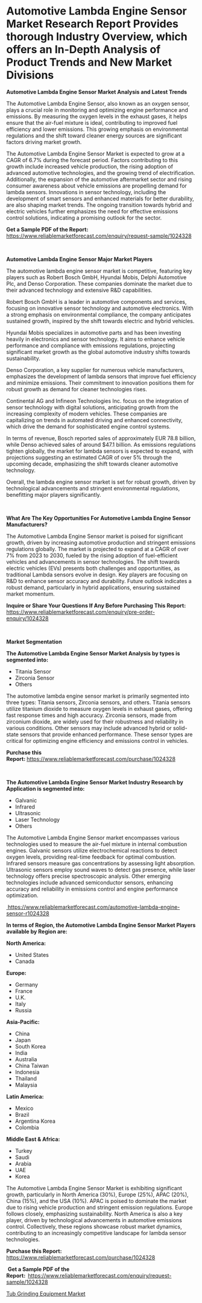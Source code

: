 <p><h1>Automotive Lambda Engine Sensor Market Research Report Provides thorough Industry Overview, which offers an In-Depth Analysis of Product Trends and New Market Divisions</h1></p><p><strong>Automotive Lambda Engine Sensor Market Analysis and Latest Trends</strong></p>
<p><p>The Automotive Lambda Engine Sensor, also known as an oxygen sensor, plays a crucial role in monitoring and optimizing engine performance and emissions. By measuring the oxygen levels in the exhaust gases, it helps ensure that the air-fuel mixture is ideal, contributing to improved fuel efficiency and lower emissions. This growing emphasis on environmental regulations and the shift toward cleaner energy sources are significant factors driving market growth.</p><p>The Automotive Lambda Engine Sensor Market is expected to grow at a CAGR of 6.7% during the forecast period. Factors contributing to this growth include increased vehicle production, the rising adoption of advanced automotive technologies, and the growing trend of electrification. Additionally, the expansion of the automotive aftermarket sector and rising consumer awareness about vehicle emissions are propelling demand for lambda sensors. Innovations in sensor technology, including the development of smart sensors and enhanced materials for better durability, are also shaping market trends. The ongoing transition towards hybrid and electric vehicles further emphasizes the need for effective emissions control solutions, indicating a promising outlook for the sector. </p></p>
<p><strong>Get a Sample PDF of the Report:&nbsp;</strong> <a href="https://www.reliablemarketforecast.com/enquiry/request-sample/1024328?utm_campaign=2721&utm_medium=2&utm_source=Github&utm_content=ia&utm_term=22032025&utm_id=automotive-lambda-engine-sensor">https://www.reliablemarketforecast.com/enquiry/request-sample/1024328</a></p>
<p>&nbsp;</p>
<p><strong>Automotive Lambda Engine Sensor Major Market Players</strong></p>
<p><p>The automotive lambda engine sensor market is competitive, featuring key players such as Robert Bosch GmbH, Hyundai Mobis, Delphi Automotive Plc, and Denso Corporation. These companies dominate the market due to their advanced technology and extensive R&D capabilities.</p><p>Robert Bosch GmbH is a leader in automotive components and services, focusing on innovative sensor technology and automotive electronics. With a strong emphasis on environmental compliance, the company anticipates sustained growth, inspired by the shift towards electric and hybrid vehicles.</p><p>Hyundai Mobis specializes in automotive parts and has been investing heavily in electronics and sensor technology. It aims to enhance vehicle performance and compliance with emissions regulations, projecting significant market growth as the global automotive industry shifts towards sustainability.</p><p>Denso Corporation, a key supplier for numerous vehicle manufacturers, emphasizes the development of lambda sensors that improve fuel efficiency and minimize emissions. Their commitment to innovation positions them for robust growth as demand for cleaner technologies rises.</p><p>Continental AG and Infineon Technologies Inc. focus on the integration of sensor technology with digital solutions, anticipating growth from the increasing complexity of modern vehicles. These companies are capitalizing on trends in automated driving and enhanced connectivity, which drive the demand for sophisticated engine control systems.</p><p>In terms of revenue, Bosch reported sales of approximately EUR 78.8 billion, while Denso achieved sales of around $47.1 billion. As emissions regulations tighten globally, the market for lambda sensors is expected to expand, with projections suggesting an estimated CAGR of over 5% through the upcoming decade, emphasizing the shift towards cleaner automotive technology. </p><p>Overall, the lambda engine sensor market is set for robust growth, driven by technological advancements and stringent environmental regulations, benefitting major players significantly.</p></p>
<p>&nbsp;</p>
<p><strong>What Are The Key Opportunities For Automotive Lambda Engine Sensor Manufacturers?</strong></p>
<p><p>The Automotive Lambda Engine Sensor market is poised for significant growth, driven by increasing automotive production and stringent emissions regulations globally. The market is projected to expand at a CAGR of over 7% from 2023 to 2030, fueled by the rising adoption of fuel-efficient vehicles and advancements in sensor technologies. The shift towards electric vehicles (EVs) presents both challenges and opportunities, as traditional Lambda sensors evolve in design. Key players are focusing on R&D to enhance sensor accuracy and durability. Future outlook indicates a robust demand, particularly in hybrid applications, ensuring sustained market momentum.</p></p>
<p><strong>Inquire or Share Your Questions If Any Before Purchasing This Report:</strong> <a href="https://www.reliablemarketforecast.com/enquiry/pre-order-enquiry/1024328?utm_campaign=2721&utm_medium=2&utm_source=Github&utm_content=ia&utm_term=22032025&utm_id=automotive-lambda-engine-sensor">https://www.reliablemarketforecast.com/enquiry/pre-order-enquiry/1024328</a></p>
<p>&nbsp;</p>
<p><strong>Market Segmentation</strong></p>
<p><strong>The Automotive Lambda Engine Sensor Market Analysis by types is segmented into:</strong></p>
<p><ul><li>Titania Sensor</li><li>Zirconia Sensor</li><li>Others</li></ul></p>
<p><p>The automotive lambda engine sensor market is primarily segmented into three types: Titania sensors, Zirconia sensors, and others. Titania sensors utilize titanium dioxide to measure oxygen levels in exhaust gases, offering fast response times and high accuracy. Zirconia sensors, made from zirconium dioxide, are widely used for their robustness and reliability in various conditions. Other sensors may include advanced hybrid or solid-state sensors that provide enhanced performance. These sensor types are critical for optimizing engine efficiency and emissions control in vehicles.</p></p>
<p><strong>Purchase this Report:&nbsp;</strong><a href="https://www.reliablemarketforecast.com/purchase/1024328?utm_campaign=2721&utm_medium=2&utm_source=Github&utm_content=ia&utm_term=22032025&utm_id=automotive-lambda-engine-sensor">https://www.reliablemarketforecast.com/purchase/1024328</a></p>
<p>&nbsp;</p>
<p><strong>The Automotive Lambda Engine Sensor Market Industry Research by Application is segmented into:</strong></p>
<p><ul><li>Galvanic</li><li>Infrared</li><li>Ultrasonic</li><li>Laser Technology</li><li>Others</li></ul></p>
<p><p>The Automotive Lambda Engine Sensor market encompasses various technologies used to measure the air-fuel mixture in internal combustion engines. Galvanic sensors utilize electrochemical reactions to detect oxygen levels, providing real-time feedback for optimal combustion. Infrared sensors measure gas concentrations by assessing light absorption. Ultrasonic sensors employ sound waves to detect gas presence, while laser technology offers precise spectroscopic analysis. Other emerging technologies include advanced semiconductor sensors, enhancing accuracy and reliability in emissions control and engine performance optimization.</p></p>
<p><a href="https://www.reliablemarketforecast.com/automotive-lambda-engine-sensor-r1024328?utm_campaign=2721&utm_medium=2&utm_source=Github&utm_content=ia&utm_term=22032025&utm_id=automotive-lambda-engine-sensor">&nbsp;https://www.reliablemarketforecast.com/automotive-lambda-engine-sensor-r1024328</a></p>
<p><strong>In terms of Region, the Automotive Lambda Engine Sensor Market Players available by Region are:</strong></p>
<p>
    <p> <strong> North America: </strong>
        <ul>
            <li>United States</li>
            <li>Canada</li>
        </ul>
        </p> 
    <p> <strong> Europe: </strong>
        <ul>
            <li>Germany</li>
            <li>France</li>
            <li>U.K.</li>
            <li>Italy</li>
            <li>Russia</li>
        </ul>
        </p> 
    <p> <strong> Asia-Pacific: </strong>
        <ul>
            <li>China</li>
            <li>Japan</li>
            <li>South Korea</li>
            <li>India</li>
            <li>Australia</li>
            <li>China Taiwan</li>
            <li>Indonesia</li>
            <li>Thailand</li>
            <li>Malaysia</li>
        </ul>
        </p> 
    <p> <strong> Latin America: </strong>
        <ul>
            <li>Mexico</li>
            <li>Brazil</li>
            <li>Argentina Korea</li>
            <li>Colombia</li>
        </ul>
        </p> 
    <p> <strong> Middle East & Africa: </strong>
        <ul>
            <li>Turkey</li>
            <li>Saudi</li>
            <li>Arabia</li>
            <li>UAE</li>
            <li>Korea</li>
        </ul>
    </p>
    </p>
<p><p>The Automotive Lambda Engine Sensor Market is exhibiting significant growth, particularly in North America (30%), Europe (25%), APAC (20%), China (15%), and the USA (10%). APAC is poised to dominate the market due to rising vehicle production and stringent emission regulations. Europe follows closely, emphasizing sustainability. North America is also a key player, driven by technological advancements in automotive emissions control. Collectively, these regions showcase robust market dynamics, contributing to an increasingly competitive landscape for lambda sensor technologies.</p></p>
<p><strong>Purchase this Report: </strong><a href="https://www.reliablemarketforecast.com/purchase/1024328?utm_campaign=2721&utm_medium=2&utm_source=Github&utm_content=ia&utm_term=22032025&utm_id=automotive-lambda-engine-sensor">https://www.reliablemarketforecast.com/purchase/1024328</a></p>
<p>&nbsp;<strong>Get a Sample PDF of the Report:&nbsp;&nbsp;</strong><a href="https://www.reliablemarketforecast.com/enquiry/request-sample/1024328?utm_campaign=2721&utm_medium=2&utm_source=Github&utm_content=ia&utm_term=22032025&utm_id=automotive-lambda-engine-sensor">https://www.reliablemarketforecast.com/enquiry/request-sample/1024328</a></p>
<p><strong></strong></p>
<p><p><a href="https://github.com/oliveroste6/Market-Research-Report-List-1/blob/main/tub-grinding-equipment-market.md?utm_campaign=2721&utm_medium=2&utm_source=Github&utm_content=ia&utm_term=22032025&utm_id=automotive-lambda-engine-sensor">Tub Grinding Equipment Market</a></p></p>